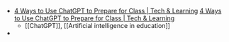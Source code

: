 - [4 Ways to Use ChatGPT to Prepare for Class | Tech & Learning](https://www.techlearning.com/how-to/4-ways-to-use-chatgpt-to-prepare-for-class)
  [4 Ways to Use ChatGPT to Prepare for Class | Tech & Learning](https://www.techlearning.com/how-to/4-ways-to-use-chatgpt-to-prepare-for-class)
	- [[ChatGPT]], [[Artificial intelligence in education]]
-